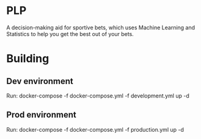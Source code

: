 # PLP
A decision-making aid for sportive bets, which uses Machine Learning and Statistics to help you get the best out of your bets.

# Building

## Dev environment

Run: docker-compose -f docker-compose.yml -f development.yml up -d


## Prod environment

Run: docker-compose -f docker-compose.yml -f production.yml up -d